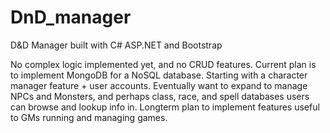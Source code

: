 # DnD_manager
D&amp;D Manager built with C# ASP.NET and Bootstrap

No complex logic implemented yet, and no CRUD features.  Current plan is to implement MongoDB for a NoSQL database.  Starting with a character manager feature + user accounts.  Eventually want to expand to manage NPCs and Monsters, and perhaps class, race, and spell databases users can browse and lookup info in.  Longterm plan to implement features useful to GMs running and managing games.